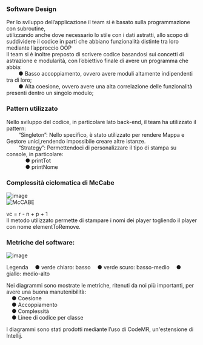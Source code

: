 <h3>Software Design </h3>
Per lo sviluppo dell’applicazione il team si è basato sulla programmazione con subroutine, <br>
utilizzando anche dove necessario lo stile con i dati astratti, allo scopo di suddividere il codice in parti che abbiano funzionalità distinte tra loro mediante l’approccio OOP<br>
Il team si è inoltre preposto di scrivere codice basandosi sui concetti di astrazione e modularità, con l’obiettivo finale di avere un programma che abbia:<br>
 &emsp; &emsp;●	Basso accoppiamento, ovvero avere moduli altamente indipendenti tra di loro; <br>
 &emsp; &emsp;●	Alta coesione, ovvero avere una alta correlazione delle funzionalità presenti dentro un singolo modulo;<br>
<h3> Pattern utilizzato<br></h3>
Nello sviluppo del codice, in particolare lato back-end, il team ha utilizzato il pattern:<br>
 &emsp; &emsp;“Singleton”: Nello specifico, è stato utilizzato per rendere Mappa e Gestore unici,rendendo impossibile creare altre istanze.<br>
 &emsp; &emsp;“Strategy”: Permettendoci di personalizzare il tipo di stampa su console, in particolare:<br>
 &emsp; &emsp; &emsp;●	printTot<br>
 &emsp; &emsp; &emsp;●	printNome<br>
 
 <h3>Complessità ciclomatica di McCabe</h3>
 
 ![image](https://user-images.githubusercontent.com/40872910/213007982-c40a82b8-ee08-4214-8a84-e4b9efe9ce9b.png)<br>
 ![McCABE](https://user-images.githubusercontent.com/47183391/213032336-0c231b24-463d-4774-aab1-53ffd0840579.jpg)

 
 
 
 
 vc = r - n + p + 1<br>
 Il metodo utilizzato permette di stampare i nomi dei player togliendo il player con nome elementToRemove.<br>

 <h3>Metriche del software:</h3>
 
 ![image](https://user-images.githubusercontent.com/40872910/213008133-c21e9288-8017-4a67-b778-66df67e90cdd.png)<br>
  
  Legenda
  &emsp;●	verde chiaro: basso
  &emsp;●	verde scuro: basso-medio
  &emsp;●	giallo: medio-alto<br>
  
  Nei diagrammi sono mostrate le metriche, ritenuti da noi più importanti, per avere una buona manutenibilità:<br>
  &emsp;●	Coesione<br>
  &emsp;●	Accoppiamento<br>
  &emsp;●	Complessità<br>
  &emsp;●	Linee di codice per classe<br>

I diagrammi sono stati prodotti mediante l’uso di CodeMR, un'estensione di Intellij.<br>



